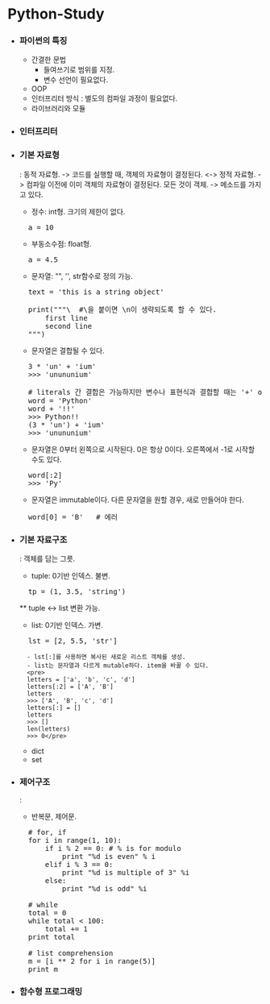 # Python-Study

* ### 파이썬의 특징
	+ 간결한 문법
		- 들여쓰기로 범위를 지정.
		- 변수 선언이 필요없다.
	+ OOP
	+ 인터프리터 방식 : 별도의 컴파일 과정이 필요없다.	
	+ 라이브러리와 모듈

* ### 인터프리터


* ### 기본 자료형
	: 동적 자료형. -> 코드를 실행할 때, 객체의 자료형이 결정된다.
	<-> 정적 자료형. -> 컴파일 이전에 이미 객체의 자료형이 결정된다.
	모든 것이 객체. -> 메소드를 가지고 있다.
	+ 정수: int형. 크기의 제한이 없다.
	<pre>
	a = 10</pre>
	+ 부동소수점: float형.
	<pre>
	a = 4.5</pre>
	+ 문자열: "", '', str함수로 정의 가능.
	<pre>
	text = 'this is a string object'
	
	print("""\	#\을 붙이면 \n이 생략되도록 할 수 있다.
		first line
		second line
	""")</pre>

	+ 문자열은 결합될 수 있다.
	<pre>
	3 * 'un' + 'ium'
	>>> 'unununium'

	# literals 간 결합은 가능하지만 변수나 표현식과 결합할 때는 '+' operator를 사용해야한다.
	word = 'Python'
	word + '!!'
	>>> Python!!
	(3 * 'un') + 'ium'
	>>> 'unununium'</pre>

	+ 문자열은 0부터 왼쪽으로 시작된다. 0은 항상 0이다.
	오른쪽에서 -1로 시작할 수도 있다.
	<pre>
	word[:2]
	>>> 'Py'</pre>

	+ 문자열은 immutable이다. 다른 문자열을 원할 경우, 새로 만들어야 한다.
	<pre>
	word[0] = 'B'	# 에러</pre>

* ### 기본 자료구조
	: 객체를 담는 그릇.
	+ tuple: 0기반 인덱스. 불변.
	<pre>
	tp = (1, 3.5, 'string')</pre>   
   
	** tuple <-> list 변환 가능.
	+ list: 0기반 인덱스. 가변.
	<pre>
	lst = [2, 5.5, 'str']</pre>   
   
		- lst[:]를 사용하면 복사된 새로운 리스트 객체를 생성.
		- list는 문자열과 다르게 mutable하다. item을 바꿀 수 있다.
		<pre>
		letters = ['a', 'b', 'c', 'd']
		letters[:2] = ['A', 'B']
		letters
		>>> ['A', 'B', 'c', 'd']
		letters[:] = []
		letters
		>>> []
		len(letters)
		>>> 0</pre>   
	+ dict
	+ set

* ### 제어구조
	: 
	+ 반복문, 제어문.
	<pre>
	# for, if
	for i in range(1, 10):
		if i % 2 == 0: # % is for modulo
			print "%d is even" % i
		elif i % 3 == 0:
			print "%d is multiple of 3" %i
		else:
			print "%d is odd" %i

	# while
	total = 0
	while total < 100:
		total += 1
	print total

	# list comprehension
	m = [i ** 2 for i in range(5)]
	print m</pre>

* ### 함수형 프로그래밍
	